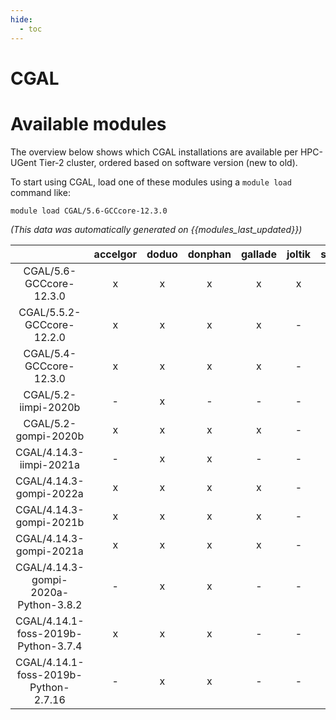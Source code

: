 ```yaml
---
hide:
  - toc
---
```


CGAL
====

# Available modules


The overview below shows which CGAL installations are available per HPC-UGent Tier-2 cluster, ordered based on software version (new to old).

To start using CGAL, load one of these modules using a `module load` command like:

```shell
module load CGAL/5.6-GCCcore-12.3.0
```

*(This data was automatically generated on {{modules_last_updated}})*  

| |accelgor|doduo|donphan|gallade|joltik|shinx|skitty|
| :---: | :---: | :---: | :---: | :---: | :---: | :---: | :---: |
|CGAL/5.6-GCCcore-12.3.0|x|x|x|x|x|x|x|
|CGAL/5.5.2-GCCcore-12.2.0|x|x|x|x|-|-|-|
|CGAL/5.4-GCCcore-12.3.0|x|x|x|x|-|x|x|
|CGAL/5.2-iimpi-2020b|-|x|-|-|-|-|-|
|CGAL/5.2-gompi-2020b|x|x|x|x|-|-|-|
|CGAL/4.14.3-iimpi-2021a|-|x|x|-|-|-|-|
|CGAL/4.14.3-gompi-2022a|x|x|x|x|-|-|-|
|CGAL/4.14.3-gompi-2021b|x|x|x|x|-|-|-|
|CGAL/4.14.3-gompi-2021a|x|x|x|x|-|-|-|
|CGAL/4.14.3-gompi-2020a-Python-3.8.2|-|x|x|-|-|-|-|
|CGAL/4.14.1-foss-2019b-Python-3.7.4|x|x|x|-|-|-|-|
|CGAL/4.14.1-foss-2019b-Python-2.7.16|-|x|x|-|-|-|-|
